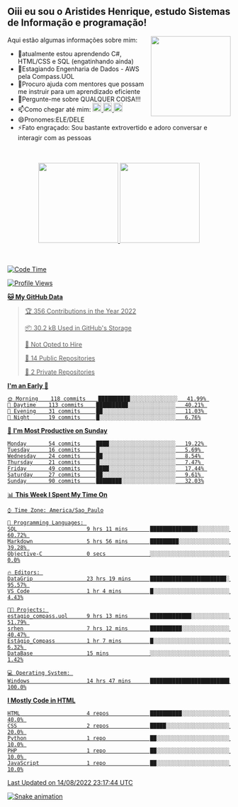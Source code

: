 ## Oiii eu sou o Aristides Henrique, estudo Sistemas de Informação e programação!

<div >
Aqui estão algumas informações sobre mim:<img align="right" height="180em" src="https://user-images.githubusercontent.com/97318481/177042589-45d62122-82a9-4a32-b3a7-87b322825b2f.png">
</div>

- 🌱atualmente estou aprendendo C#, HTML/CSS e SQL (engatinhando ainda)
- 👯Estagiando Engenharia de Dados - AWS pela Compass.UOL
- 🤔Procuro ajuda com mentores que possam me instruir para um aprendizado eficiente
- 💬Pergunte-me sobre QUALQUER COISA!!!
- 📫Como chegar até mim:
  <a href="https://www.instagram.com/aryhenry/" target="_blank">
  <img src="https://img.shields.io/badge/-Instagram-%23E4405F?style=for-the-badge&logo=instagram&logoColor=black" height="20px">
  </a>
  <a href="https://www.linkedin.com/in/aristides-henrique/" target="_blank">
  <img src="https://img.shields.io/badge/-LinkedIn-%230077B5?style=for-the-badge&logo=linkedin&logoColor=black" height="20px">
  </a> 
  <a href="mailto:arihenriqueuna@gmail.com">
  <img src="https://img.shields.io/badge/-Gmail-%23333?style=for-the-badge&logo=gmail&logoColor=white" height="20px">
  </a>
- 😄Pronomes:ELE/DELE
- ⚡Fato engraçado: Sou bastante extrovertido e adoro conversar e interagir com as pessoas
<br/>
<br/>
<div align="center">
  <a href="https://github.com/arihenrique">
  <img height="180em" src="https://github-readme-stats.vercel.app/api?username=arihenrique&show_icons=true&theme=dracula&include_all_commits=true&count_private=true"/>
  <img height="180em" src="https://github-readme-stats.vercel.app/api/top-langs/?username=arihenrique&layout=compact&langs_count=7&theme=dracula"/>
</div><br/><br/>

<!--START_SECTION:waka-->
![Code Time](http://img.shields.io/badge/Code%20Time-46%20hrs%2031%20mins-blue)

![Profile Views](http://img.shields.io/badge/Profile%20Views-10-blue)

**🐱 My GitHub Data** 

> 🏆 356 Contributions in the Year 2022
 > 
> 📦 30.2 kB Used in GitHub's Storage 
 > 
> 🚫 Not Opted to Hire
 > 
> 📜 14 Public Repositories 
 > 
> 🔑 2 Private Repositories  
 > 
**I'm an Early 🐤** 

```text
🌞 Morning    118 commits    ██████████░░░░░░░░░░░░░░░   41.99% 
🌆 Daytime    113 commits    ██████████░░░░░░░░░░░░░░░   40.21% 
🌃 Evening    31 commits     ██░░░░░░░░░░░░░░░░░░░░░░░   11.03% 
🌙 Night      19 commits     █░░░░░░░░░░░░░░░░░░░░░░░░   6.76%

```
📅 **I'm Most Productive on Sunday** 

```text
Monday       54 commits     ████░░░░░░░░░░░░░░░░░░░░░   19.22% 
Tuesday      16 commits     █░░░░░░░░░░░░░░░░░░░░░░░░   5.69% 
Wednesday    24 commits     ██░░░░░░░░░░░░░░░░░░░░░░░   8.54% 
Thursday     21 commits     █░░░░░░░░░░░░░░░░░░░░░░░░   7.47% 
Friday       49 commits     ████░░░░░░░░░░░░░░░░░░░░░   17.44% 
Saturday     27 commits     ██░░░░░░░░░░░░░░░░░░░░░░░   9.61% 
Sunday       90 commits     ████████░░░░░░░░░░░░░░░░░   32.03%

```


📊 **This Week I Spent My Time On** 

```text
⌚︎ Time Zone: America/Sao_Paulo

💬 Programming Languages: 
SQL                      9 hrs 11 mins       ███████████████░░░░░░░░░░   60.72% 
Markdown                 5 hrs 56 mins       █████████░░░░░░░░░░░░░░░░   39.28% 
Objective-C              0 secs              ░░░░░░░░░░░░░░░░░░░░░░░░░   0.0%

🔥 Editors: 
DataGrip                 23 hrs 19 mins      ████████████████████████░   95.57% 
VS Code                  1 hr 4 mins         █░░░░░░░░░░░░░░░░░░░░░░░░   4.43%

🐱‍💻 Projects: 
estagio_compass.uol      9 hrs 13 mins       █████████████░░░░░░░░░░░░   51.79% 
srhen                    7 hrs 12 mins       ██████████░░░░░░░░░░░░░░░   40.47% 
Estágio_Compass          1 hr 7 mins         █░░░░░░░░░░░░░░░░░░░░░░░░   6.32% 
DataBase                 15 mins             ░░░░░░░░░░░░░░░░░░░░░░░░░   1.42%

💻 Operating System: 
Windows                  14 hrs 47 mins      █████████████████████████   100.0%

```

**I Mostly Code in HTML** 

```text
HTML                     4 repos             ██████████░░░░░░░░░░░░░░░   40.0% 
CSS                      2 repos             █████░░░░░░░░░░░░░░░░░░░░   20.0% 
Python                   1 repo              ██░░░░░░░░░░░░░░░░░░░░░░░   10.0% 
PHP                      1 repo              ██░░░░░░░░░░░░░░░░░░░░░░░   10.0% 
JavaScript               1 repo              ██░░░░░░░░░░░░░░░░░░░░░░░   10.0%

```



 Last Updated on 14/08/2022 23:17:44 UTC
<!--END_SECTION:waka-->

![Snake animation](https://github.com/arihenrique/arihenrique/blob/output/github-contribution-grid-snake.svg)
